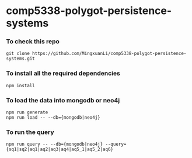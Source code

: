 # comp5338-polygot-persistence-systems
### To check this repo
```
git clone https://github.com/MingxuanLi/comp5338-polygot-persistence-systems.git
```
### To install all the required dependencies
```
npm install
```

### To load the data into mongodb or neo4j
```
npm run generate
npm run load -- --db={mongodb|neo4j}
```

### To run the query 
```
npm run query -- --db={mongodb|neo4j} --query={sq1|sq2|aq1|aq2|aq3|aq4|aq5_1|aq5_2|aq6}
```
